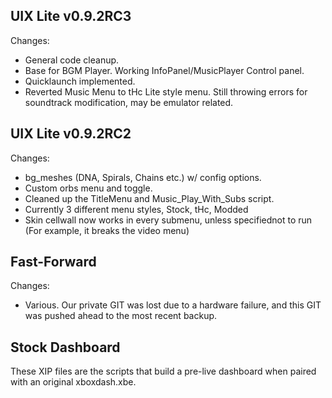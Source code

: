 UIX Lite v0.9.2RC3
------------------------------------------------------------------------
Changes:
- General code cleanup.
- Base for BGM Player. Working InfoPanel/MusicPlayer Control panel.
- Quicklaunch implemented.
- Reverted Music Menu to tHc Lite style menu. Still throwing errors for soundtrack modification, may be emulator related.

UIX Lite v0.9.2RC2
------------------------------------------------------------------------
Changes:
- bg_meshes (DNA, Spirals, Chains etc.) w/ config options.
- Custom orbs menu and toggle.
- Cleaned up the TitleMenu and Music_Play_With_Subs script. 
- Currently 3 different menu styles, Stock, tHc, Modded
- Skin cellwall now works in every submenu, unless specifiednot to run (For example, it breaks the video menu)

Fast-Forward
------------------------------------------------------------------------
Changes:
- Various. Our private GIT was lost due to a hardware failure, and this GIT was pushed ahead to the most recent backup.

Stock Dashboard
------------------------------------------------------------------------
These XIP files are the scripts that build a pre-live dashboard when paired with an original xboxdash.xbe.
